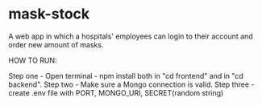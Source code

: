 # mask-stock
A web app in which a hospitals' employees can login to their account and order new amount of masks.


HOW TO RUN:

Step one - Open terminal - npm install both in "cd frontend" and in "cd backend".
Step two - Make sure a Mongo connection is valid.
Step three - create .env file with PORT, MONGO_URI, SECRET(random string) 
